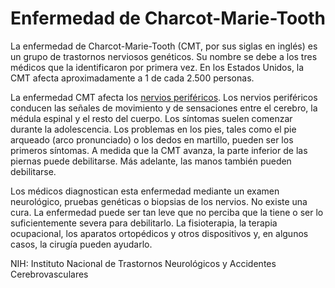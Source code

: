 Enfermedad de Charcot-Marie-Tooth
=================================


La enfermedad de Charcot-Marie-Tooth (CMT, por sus siglas en inglés) es un grupo de trastornos nerviosos genéticos. Su nombre se debe a los tres médicos que la identificaron por primera vez. En los Estados Unidos, la CMT afecta aproximadamente a 1 de cada 2.500 personas. 


La enfermedad CMT afecta los [nervios periféricos](https://medlineplus.gov/spanish/peripheralnervedisorders.html). Los nervios periféricos conducen las señales de movimiento y de sensaciones entre el cerebro, la médula espinal y el resto del cuerpo. Los síntomas suelen comenzar durante la adolescencia. Los problemas en los pies, tales como el pie arqueado (arco pronunciado) o los dedos en martillo, pueden ser los primeros síntomas. A medida que la CMT avanza, la parte inferior de las piernas puede debilitarse. Más adelante, las manos también pueden debilitarse. 


Los médicos diagnostican esta enfermedad mediante un examen neurológico, pruebas genéticas o biopsias de los nervios. No existe una cura. La enfermedad puede ser tan leve que no perciba que la tiene o ser lo suficientemente severa para debilitarlo. La fisioterapia, la terapia ocupacional, los aparatos ortopédicos y otros dispositivos y, en algunos casos, la cirugía pueden ayudarlo. 


NIH: Instituto Nacional de Trastornos Neurológicos y Accidentes Cerebrovasculares

